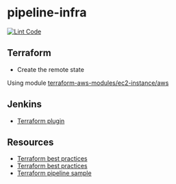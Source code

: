 # pipeline-infra

[![Lint Code](https://github.com/krol3/pipeline-infra/workflows/Lint%20Code%20Base/badge.svg?branch=main)](https://github.com/marketplace/actions/super-linter)

## Terraform

- Create the remote state

Using module [terraform-aws-modules/ec2-instance/aws](https://github.com/terraform-aws-modules/terraform-aws-ec2-instance)

## Jenkins

- [Terraform plugin](https://plugins.jenkins.io/terraform/)

## Resources

- [Terraform best practices](https://www.terraform-best-practices.com/naming)
- [Terraform best practices](https://github.com/ozbillwang/terraform-best-practices)
- [Terraform pipeline sample](https://medium.com/@devopslearning/100-days-of-devops-day-34-terraform-pipeline-using-jenkins-a3d81975730f)
